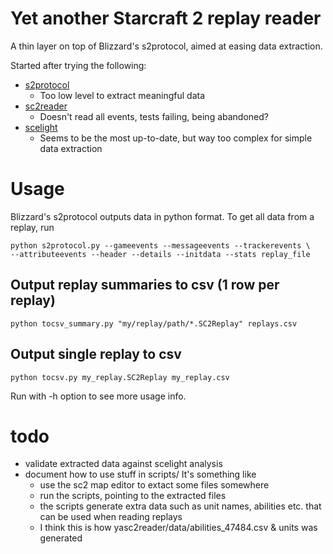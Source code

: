# Yet another Starcraft 2 replay reader

A thin layer on top of Blizzard's s2protocol, aimed at easing data extraction.

Started after trying the following:

- [s2protocol](https://github.com/Blizzard/s2protocol)
    + Too low level to extract meaningful data
- [sc2reader](https://github.com/ggtracker/sc2reader)
    + Doesn't read all events, tests failing, being abandoned?
- [scelight](https://github.com/icza/scelight)
    + Seems to be the most up-to-date, but way too complex for simple data
      extraction

# Usage

Blizzard's s2protocol outputs data in python format. To get all data from a
replay, run
```
python s2protocol.py --gameevents --messageevents --trackerevents \
--attributeevents --header --details --initdata --stats replay_file
```

## Output replay summaries to csv (1 row per replay)

`python tocsv_summary.py "my/replay/path/*.SC2Replay" replays.csv`

## Output single replay to csv

`python tocsv.py my_replay.SC2Replay my_replay.csv`

Run with -h option to see more usage info.


# todo
- validate extracted data against scelight analysis
- document how to use stuff in scripts/ It's something like
    + use the sc2 map editor to extact some files somewhere
    + run the scripts, pointing to the extracted files
    + the scripts generate extra data such as unit names, abilities etc.
      that can be used when reading replays
    + I think this is how yasc2reader/data/abilities_47484.csv & units was generated